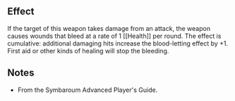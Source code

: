 ## Effect
If the target of this weapon takes damage from an attack, the weapon causes wounds that bleed at a rate of 1 [[Health]] per round. The effect is cumulative: additional damaging hits increase the blood-letting effect by +1. First aid or other kinds of healing will stop the bleeding.
## Notes
* From the Symbaroum Advanced Player's Guide.